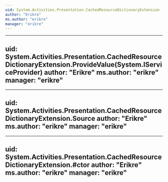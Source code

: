 ```yaml
---
uid: System.Activities.Presentation.CachedResourceDictionaryExtension
author: "Erikre"
ms.author: "erikre"
manager: "erikre"
---
```


---
uid: System.Activities.Presentation.CachedResourceDictionaryExtension.ProvideValue(System.IServiceProvider)
author: "Erikre"
ms.author: "erikre"
manager: "erikre"
---

---
uid: System.Activities.Presentation.CachedResourceDictionaryExtension.Source
author: "Erikre"
ms.author: "erikre"
manager: "erikre"
---

---
uid: System.Activities.Presentation.CachedResourceDictionaryExtension.#ctor
author: "Erikre"
ms.author: "erikre"
manager: "erikre"
---
